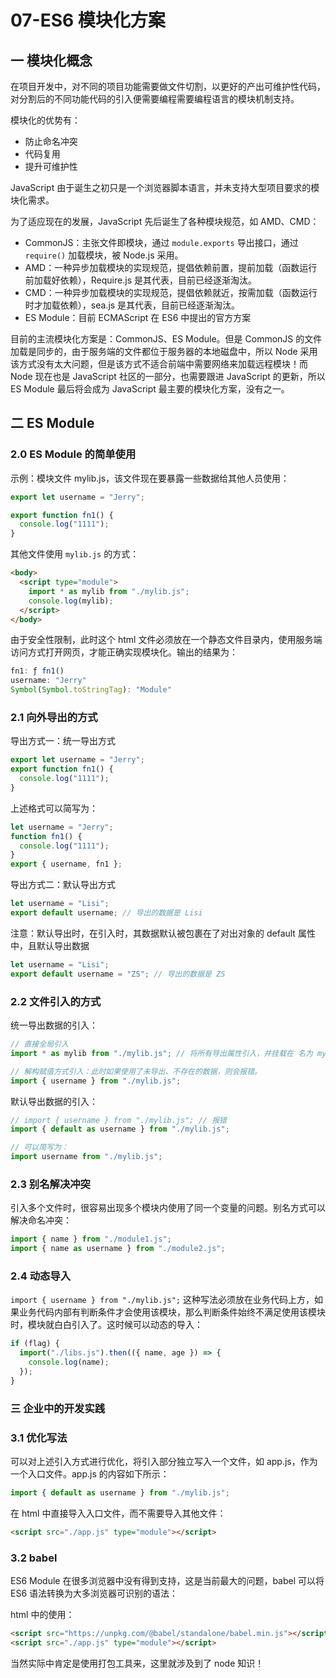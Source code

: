 # 07-ES6 模块化方案

## 一 模块化概念

在项目开发中，对不同的项目功能需要做文件切割，以更好的产出可维护性代码，对分割后的不同功能代码的引入便需要编程需要编程语言的模块机制支持。

模块化的优势有：

- 防止命名冲突
- 代码复用
- 提升可维护性

JavaScript 由于诞生之初只是一个浏览器脚本语言，并未支持大型项目要求的模块化需求。

为了适应现在的发展，JavaScript 先后诞生了各种模块规范，如 AMD、CMD：

- CommonJS：主张文件即模块，通过 `module.exports` 导出接口，通过 `require()` 加载模块，被 Node.js 采用。
- AMD：一种异步加载模块的实现规范，提倡依赖前置，提前加载（函数运行前加载好依赖），Require.js 是其代表，目前已经逐渐淘汰。
- CMD：一种异步加载模块的实现规范，提倡依赖就近，按需加载（函数运行时才加载依赖），sea.js 是其代表，目前已经逐渐淘汰。
- ES Module：目前 ECMAScript 在 ES6 中提出的官方方案

目前的主流模块化方案是：CommonJS、ES Module。但是 CommonJS 的文件加载是同步的，由于服务端的文件都位于服务器的本地磁盘中，所以 Node 采用该方式没有太大问题，但是该方式不适合前端中需要网络来加载远程模块！而 Node 现在也是 JavaScript 社区的一部分，也需要跟进 JavaScript 的更新，所以 ES Module 最后将会成为 JavaScript 最主要的模块化方案，没有之一。

## 二 ES Module

### 2.0 ES Module 的简单使用

示例：模块文件 mylib.js，该文件现在要暴露一些数据给其他人员使用：

```js
export let username = "Jerry";

export function fn1() {
  console.log("1111");
}
```

其他文件使用 `mylib.js` 的方式：

```html
<body>
  <script type="module">
    import * as mylib from "./mylib.js";
    console.log(mylib);
  </script>
</body>
```

由于安全性限制，此时这个 html 文件必须放在一个静态文件目录内，使用服务端访问方式打开网页，才能正确实现模块化。输出的结果为：

```js
fn1: ƒ fn1()
username: "Jerry"
Symbol(Symbol.toStringTag): "Module"
```

### 2.1 向外导出的方式

导出方式一：统一导出方式

```js
export let username = "Jerry";
export function fn1() {
  console.log("1111");
}
```

上述格式可以简写为：

```js
let username = "Jerry";
function fn1() {
  console.log("1111");
}
export { username, fn1 };
```

导出方式二：默认导出方式

```js
let username = "Lisi";
export default username; // 导出的数据是 Lisi
```

注意：默认导出时，在引入时，其数据默认被包裹在了对出对象的 default 属性中，且默认导出数据

```js
let username = "Lisi";
export default username = "ZS"; // 导出的数据是 ZS
```

### 2.2 文件引入的方式

统一导出数据的引入：

```js
// 直接全局引入
import * as mylib from "./mylib.js"; // 将所有导出属性引入，并挂载在 名为 mylib 的变量中

// 解构赋值方式引入：此时如果使用了未导出、不存在的数据，则会报错。
import { username } from "./mylib.js";
```

默认导出数据的引入：

```js
// import { username } from "./mylib.js"; // 报错
import { default as username } from "./mylib.js";

// 可以简写为：
import username from "./mylib.js";
```

### 2.3 别名解决冲突

引入多个文件时，很容易出现多个模块内使用了同一个变量的问题。别名方式可以解决命名冲突：

```js
import { name } from "./module1.js";
import { name as username } from "./module2.js";
```

### 2.4 动态导入

`import { username } from "./mylib.js";` 这种写法必须放在业务代码上方，如果业务代码内部有判断条件才会使用该模块，那么判断条件始终不满足使用该模块时，模块就白白引入了。这时候可以动态的导入：

```js
if (flag) {
  import("./libs.js").then(({ name, age }) => {
    console.log(name);
  });
}
```

### 三 企业中的开发实践

### 3.1 优化写法

可以对上述引入方式进行优化，将引入部分独立写入一个文件，如 app.js，作为一个入口文件。app.js 的内容如下所示：

```js
import { default as username } from "./mylib.js";
```

在 html 中直接导入入口文件，而不需要导入其他文件：

```html
<script src="./app.js" type="module"></script>
```

### 3.2 babel

ES6 Module 在很多浏览器中没有得到支持，这是当前最大的问题，babel 可以将 ES6 语法转换为大多浏览器可识别的语法：

html 中的使用：

```html
<script src="https://unpkg.com/@babel/standalone/babel.min.js"></script>
<script src="./app.js" type="module"></script>
```

当然实际中肯定是使用打包工具来，这里就涉及到了 node 知识！
